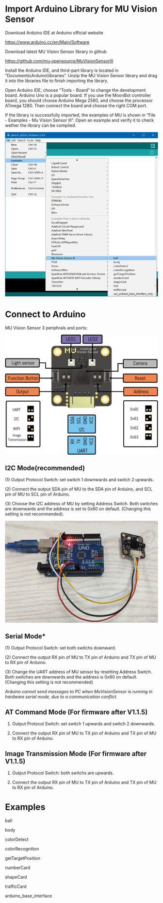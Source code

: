 # Import Arduino Library for MU Vision Sensor

Download Arduino IDE at Arduino official website

<https://www.arduino.cc/en/Main/Software>

Download latest MU Vision Sensor library in github

<https://github.com/mu-opensource/MuVisionSensorIII>

Install the Arduino IDE, and third-part library is located in “Documents\Arduino\libraries”.
Unzip the MU Vision Sensor library and drag it into the libraries file to finish importing the library.

Open Arduino IDE, choose “Tools - Board” to change the development board. Arduino Uno is a popular board. 
If you use the MoonBot controller board, you should choose Arduino Mega 2560, and choose the processor ATmega 1280. 
Then connect the board and choose the right COM port.

If the library is successfully imported, the examples of MU is shown in ”File - Examples - Mu Vision Sensor III”.
Open an example and verify it to check wether the library can be compiled.

![](./images/MUVS3_Arduino_library_en.png)

# Connect to Arduino

MU Vision Sensor 3 periphrals and ports:

![](./images/MUVS3_pinout.png)

## I2C Mode(recommended)

(1) Output Protocol Switch: set switch 1 downwards and switch 2 upwards.

(2) Connect the output SDA pin of MU to the SDA pin of Arduino, and SCL pin of MU to SCL pin of Arduino.

(3) Choose the I2C address of MU by setting Address Switch. Both switches are downwards and the address is set to 0x60 on default. (Changing this setting is not recommended).

![](./images/MUVS3_Arduino_connect.png)

## Serial Mode*

(1) Output Protocol Switch: set both switchs downward.

(2) Connect the output RX pin of MU to TX pin of Arduino and TX pin of MU to RX pin of Arduino.

(3) Change the UART address of MU sensor by resetting Address Switch. Both switches are downwards and the address is 0x60 on default. (Changing this setting is not recommended)

*Arduino cannot send messages to PC when MuVisionSensor is running in hardware serial mode, due to a communication conflict.*

## AT Command Mode (For firmware after V1.1.5)

1. Output Protocol Switch: set switch 1 upwards and switch 2 downwards.

2. Connect the output RX pin of MU to TX pin of Arduino and TX pin of MU to RX pin of Arduino.

## Image Transmission Mode (For firmware after V1.1.5)

1. Output Protocol Switch: both switchs are upwards.

2. Connect the output RX pin of MU to TX pin of Arduino and TX pin of MU to RX pin of Arduino.

# Examples

ball

body

colorDetect

colorRecognition

getTargetPosition

numberCard

shapeCard

trafficCard

arduino_base_interface
